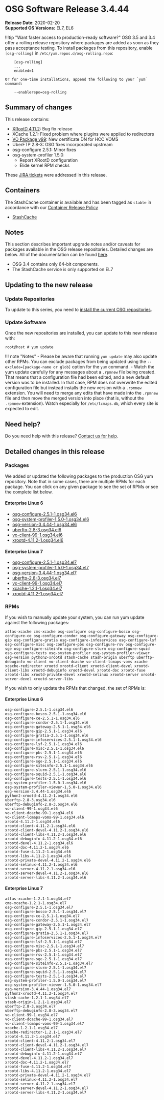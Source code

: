 OSG Software Release 3.4.44
===========================

**Release Date**: 2020-02-20    
**Supported OS Versions:** EL7, EL6

!!!tip "Want faster access to production-ready software?"
    OSG 3.5 and 3.4 offer a rolling release repository where packages are added as soon as they pass acceptance testing.
    To install packages from this repository, enable `[osg-rolling]` in `/etc/yum.repos.d/osg-rolling.repo`:

        [osg-rolling]
        ...
        enabled=1

    Or for one-time installations, append the following to your `yum` command:

        --enablerepo=osg-rolling

Summary of changes
------------------

This release contains:

-   [XRootD 4.11.2](https://github.com/xrootd/xrootd/blob/v4.11.2/docs/ReleaseNotes.txt): Bug fix release
-   XCache 1.2.1: Fixed problem where plugins were applied to redirectors
-   [VO Package v99](https://github.com/opensciencegrid/osg-vo-config/releases/tag/release-99): New certificate DN for HCC VOMS
-   UberFTP 2.8-3: OSG fixes incorporated upstream
-   osg-configure 2.5.1: Minor fixes
-   osg-system-profiler 1.5.0:
    -   Report XRootD configuration
    -   Elide kernel RPM checks

These [JIRA tickets](https://jira.opensciencegrid.org/issues/?jql=project%20%3D%20SOFTWARE%20AND%20fixVersion%20%3D%203.4.44%20ORDER%20BY%20priority%20DESC%2C%20key%20DESC) were addressed in this release.

Containers
----------

The StashCache container is available and has been tagged as `stable` in accordance with our
[Container Release Policy](https://opensciencegrid.org/technology/policy/container-release/)

-   [StashCache](https://hub.docker.com/r/opensciencegrid/stash-cache/)

Notes
-----

This section describes important upgrade notes and/or caveats for packages available in the OSG release repositories.
Detailed changes are below. All of the documentation can be found [here](/index.md).

-   OSG 3.4 contains only 64-bit components.
-   The StashCache service is only supported on EL7

Updating to the new release
---------------------------

### Update Repositories

To update to this series, you need to [install the current OSG repositories](/common/yum#install-osg-repositories).

### Update Software

Once the new repositories are installed, you can update to this new release with:

``` console
root@host # yum update
```

!!! note "Notes"
    -   Please be aware that running `yum update` may also update other RPMs. You can exclude packages from being updated using the `--exclude=[package-name or glob]` option for the `yum` command.
    -   Watch the yum update carefully for any messages about a `.rpmnew` file being created. That means that a configuration file had been edited, and a new default version was to be installed. In that case, RPM does not overwrite the edited configuration file but instead installs the new version with a `.rpmnew` extension. You will need to merge any edits that have made into the `.rpmnew` file and then move the merged version into place (that is, without the `.rpmnew` extension). Watch especially for `/etc/lcmaps.db`, which every site is expected to edit.

Need help?
----------

Do you need help with this release? [Contact us for help](/common/help).

Detailed changes in this release
--------------------------------

### Packages

We added or updated the following packages to the production OSG yum repository. Note that in some cases, there are multiple RPMs for each package. You can click on any given package to see the set of RPMs or see the complete list below.

#### Enterprise Linux 6

-   [osg-configure-2.5.1-1.osg34.el6](https://koji.chtc.wisc.edu/koji/search?match=glob&type=build&terms=osg-configure-2.5.1-1.osg34.el6)
-   [osg-system-profiler-1.5.0-1.osg34.el6](https://koji.chtc.wisc.edu/koji/search?match=glob&type=build&terms=osg-system-profiler-1.5.0-1.osg34.el6)
-   [osg-version-3.4.44-1.osg34.el6](https://koji.chtc.wisc.edu/koji/search?match=glob&type=build&terms=osg-version-3.4.44-1.osg34.el6)
-   [uberftp-2.8-3.osg34.el6](https://koji.chtc.wisc.edu/koji/search?match=glob&type=build&terms=uberftp-2.8-3.osg34.el6)
-   [vo-client-99-1.osg34.el6](https://koji.chtc.wisc.edu/koji/search?match=glob&type=build&terms=vo-client-99-1.osg34.el6)
-   [xrootd-4.11.2-1.osg34.el6](https://koji.chtc.wisc.edu/koji/search?match=glob&type=build&terms=xrootd-4.11.2-1.osg34.el6)

#### Enterprise Linux 7

-   [osg-configure-2.5.1-1.osg34.el7](https://koji.chtc.wisc.edu/koji/search?match=glob&type=build&terms=osg-configure-2.5.1-1.osg34.el7)
-   [osg-system-profiler-1.5.0-1.osg34.el7](https://koji.chtc.wisc.edu/koji/search?match=glob&type=build&terms=osg-system-profiler-1.5.0-1.osg34.el7)
-   [osg-version-3.4.44-1.osg34.el7](https://koji.chtc.wisc.edu/koji/search?match=glob&type=build&terms=osg-version-3.4.44-1.osg34.el7)
-   [uberftp-2.8-3.osg34.el7](https://koji.chtc.wisc.edu/koji/search?match=glob&type=build&terms=uberftp-2.8-3.osg34.el7)
-   [vo-client-99-1.osg34.el7](https://koji.chtc.wisc.edu/koji/search?match=glob&type=build&terms=vo-client-99-1.osg34.el7)
-   [xcache-1.2.1-1.osg34.el7](https://koji.chtc.wisc.edu/koji/search?match=glob&type=build&terms=xcache-1.2.1-1.osg34.el7)
-   [xrootd-4.11.2-1.osg34.el7](https://koji.chtc.wisc.edu/koji/search?match=glob&type=build&terms=xrootd-4.11.2-1.osg34.el7)

### RPMs

If you wish to manually update your system, you can run yum update against the following packages:

    atlas-xcache cms-xcache osg-configure osg-configure-bosco osg-configure-ce osg-configure-condor osg-configure-gateway osg-configure-gip osg-configure-gratia osg-configure-infoservices osg-configure-lsf osg-configure-misc osg-configure-pbs osg-configure-rsv osg-configure-sge osg-configure-siteinfo osg-configure-slurm osg-configure-squid osg-configure-tests osg-system-profiler osg-system-profiler-viewer osg-version python2-xrootd stash-cache stash-origin uberftp uberftp-debuginfo vo-client vo-client-dcache vo-client-lcmaps-voms xcache xcache-redirector xrootd xrootd-client xrootd-client-devel xrootd-client-libs xrootd-debuginfo xrootd-devel xrootd-doc xrootd-fuse xrootd-libs xrootd-private-devel xrootd-selinux xrootd-server xrootd-server-devel xrootd-server-libs

If you wish to only update the RPMs that changed, the set of RPMs is:

#### Enterprise Linux 6

``` file
osg-configure-2.5.1-1.osg34.el6
osg-configure-bosco-2.5.1-1.osg34.el6
osg-configure-ce-2.5.1-1.osg34.el6
osg-configure-condor-2.5.1-1.osg34.el6
osg-configure-gateway-2.5.1-1.osg34.el6
osg-configure-gip-2.5.1-1.osg34.el6
osg-configure-gratia-2.5.1-1.osg34.el6
osg-configure-infoservices-2.5.1-1.osg34.el6
osg-configure-lsf-2.5.1-1.osg34.el6
osg-configure-misc-2.5.1-1.osg34.el6
osg-configure-pbs-2.5.1-1.osg34.el6
osg-configure-rsv-2.5.1-1.osg34.el6
osg-configure-sge-2.5.1-1.osg34.el6
osg-configure-siteinfo-2.5.1-1.osg34.el6
osg-configure-slurm-2.5.1-1.osg34.el6
osg-configure-squid-2.5.1-1.osg34.el6
osg-configure-tests-2.5.1-1.osg34.el6
osg-system-profiler-1.5.0-1.osg34.el6
osg-system-profiler-viewer-1.5.0-1.osg34.el6
osg-version-3.4.44-1.osg34.el6
python2-xrootd-4.11.2-1.osg34.el6
uberftp-2.8-3.osg34.el6
uberftp-debuginfo-2.8-3.osg34.el6
vo-client-99-1.osg34.el6
vo-client-dcache-99-1.osg34.el6
vo-client-lcmaps-voms-99-1.osg34.el6
xrootd-4.11.2-1.osg34.el6
xrootd-client-4.11.2-1.osg34.el6
xrootd-client-devel-4.11.2-1.osg34.el6
xrootd-client-libs-4.11.2-1.osg34.el6
xrootd-debuginfo-4.11.2-1.osg34.el6
xrootd-devel-4.11.2-1.osg34.el6
xrootd-doc-4.11.2-1.osg34.el6
xrootd-fuse-4.11.2-1.osg34.el6
xrootd-libs-4.11.2-1.osg34.el6
xrootd-private-devel-4.11.2-1.osg34.el6
xrootd-selinux-4.11.2-1.osg34.el6
xrootd-server-4.11.2-1.osg34.el6
xrootd-server-devel-4.11.2-1.osg34.el6
xrootd-server-libs-4.11.2-1.osg34.el6
```

#### Enterprise Linux 7

``` file
atlas-xcache-1.2.1-1.osg34.el7
cms-xcache-1.2.1-1.osg34.el7
osg-configure-2.5.1-1.osg34.el7
osg-configure-bosco-2.5.1-1.osg34.el7
osg-configure-ce-2.5.1-1.osg34.el7
osg-configure-condor-2.5.1-1.osg34.el7
osg-configure-gateway-2.5.1-1.osg34.el7
osg-configure-gip-2.5.1-1.osg34.el7
osg-configure-gratia-2.5.1-1.osg34.el7
osg-configure-infoservices-2.5.1-1.osg34.el7
osg-configure-lsf-2.5.1-1.osg34.el7
osg-configure-misc-2.5.1-1.osg34.el7
osg-configure-pbs-2.5.1-1.osg34.el7
osg-configure-rsv-2.5.1-1.osg34.el7
osg-configure-sge-2.5.1-1.osg34.el7
osg-configure-siteinfo-2.5.1-1.osg34.el7
osg-configure-slurm-2.5.1-1.osg34.el7
osg-configure-squid-2.5.1-1.osg34.el7
osg-configure-tests-2.5.1-1.osg34.el7
osg-system-profiler-1.5.0-1.osg34.el7
osg-system-profiler-viewer-1.5.0-1.osg34.el7
osg-version-3.4.44-1.osg34.el7
python2-xrootd-4.11.2-1.osg34.el7
stash-cache-1.2.1-1.osg34.el7
stash-origin-1.2.1-1.osg34.el7
uberftp-2.8-3.osg34.el7
uberftp-debuginfo-2.8-3.osg34.el7
vo-client-99-1.osg34.el7
vo-client-dcache-99-1.osg34.el7
vo-client-lcmaps-voms-99-1.osg34.el7
xcache-1.2.1-1.osg34.el7
xcache-redirector-1.2.1-1.osg34.el7
xrootd-4.11.2-1.osg34.el7
xrootd-client-4.11.2-1.osg34.el7
xrootd-client-devel-4.11.2-1.osg34.el7
xrootd-client-libs-4.11.2-1.osg34.el7
xrootd-debuginfo-4.11.2-1.osg34.el7
xrootd-devel-4.11.2-1.osg34.el7
xrootd-doc-4.11.2-1.osg34.el7
xrootd-fuse-4.11.2-1.osg34.el7
xrootd-libs-4.11.2-1.osg34.el7
xrootd-private-devel-4.11.2-1.osg34.el7
xrootd-selinux-4.11.2-1.osg34.el7
xrootd-server-4.11.2-1.osg34.el7
xrootd-server-devel-4.11.2-1.osg34.el7
xrootd-server-libs-4.11.2-1.osg34.el7
```
